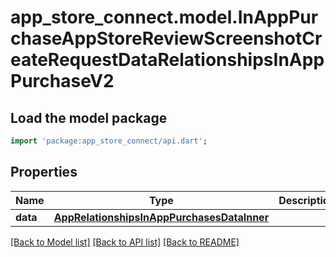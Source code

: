 # app_store_connect.model.InAppPurchaseAppStoreReviewScreenshotCreateRequestDataRelationshipsInAppPurchaseV2

## Load the model package
```dart
import 'package:app_store_connect/api.dart';
```

## Properties
Name | Type | Description | Notes
------------ | ------------- | ------------- | -------------
**data** | [**AppRelationshipsInAppPurchasesDataInner**](AppRelationshipsInAppPurchasesDataInner.md) |  | 

[[Back to Model list]](../README.md#documentation-for-models) [[Back to API list]](../README.md#documentation-for-api-endpoints) [[Back to README]](../README.md)


